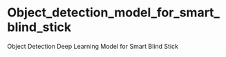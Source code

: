 # Object_detection_model_for_smart_blind_stick
Object Detection Deep Learning Model for Smart Blind Stick
